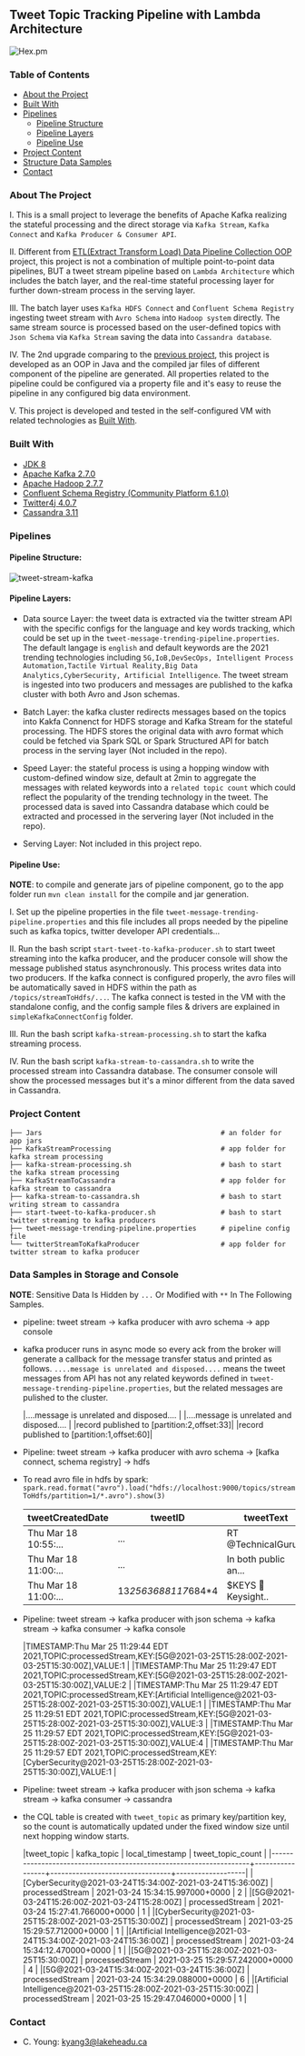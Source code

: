 ## Tweet Topic Tracking Pipeline with Lambda Architecture
![Hex.pm](https://img.shields.io/hexpm/l/plug?logo=Apache&logoColor=%23ff0000&style=flat-square)

### Table of Contents
* [About the Project](#about-the-project)
* [Built With](#built-with)
* [Pipelines](#pipelines)  
  * [Pipeline Structure](#pipeline-structure)
  * [Pipeline Layers](#pipeline-laysers)
  * [Pipeline Use](#use-pipeline)
* [Project Content](#project-content)
* [Structure Data Samples](#structure-data-samples)
* [Contact](#contact)

### About The Project
I. This is a small project to leverage the benefits of Apache Kafka realizing the stateful processing and the direct storage via ```Kafka Stream```, ```Kafka Connect``` 
and ```Kafka Producer & Consumer API```. 
  

II. Different from [ETL(Extract Transform Load) Data Pipeline Collection OOP](https://github.com/mlmaster1995/Flume_Kafka_StructureStream_ELT_Updated) project, this project 
  is not a combination of multiple point-to-point data pipelines, BUT a tweet stream pipeline based on ```Lambda Architecture``` which includes the batch layer, and the real-time 
  stateful processing layer for further down-stream process in the serving layer. 
  

III. The batch layer uses ```Kafka HDFS Connect``` and ```Confluent Schema Registry``` ingesting tweet stream with ```Avro Schema``` into ```Hadoop system``` directly. The same stream source
  is processed based on the user-defined topics with ```Json Schema``` via ```Kafka Stream``` saving the data into ```Cassandra database```. 
  

IV. The 2nd upgrade comparing to the [previous project](https://github.com/mlmaster1995/Flume_Kafka_StructureStream_ELT_Updated), this project is developed as an OOP in Java and 
the compiled jar files of different component of the pipeline are generated. All properties related to the pipeline could be configured via a property file and it's easy to reuse the pipeline
in any configured big data environment. 

V. This project is developed and tested in the self-configured VM with related technologies as [Built With](#built-with). 

### Built With
* [JDK 8](https://www.oracle.com/ca-en/java/technologies/javase/javase-jdk8-downloads.html)
* [Apache Kafka 2.7.0](https://kafka.apache.org/0102/documentation.html)
* [Apache Hadoop 2.7.7](https://hadoop.apache.org/)
* [Confluent Schema Registry (Community Platform 6.1.0)](https://github.com/confluentinc/schema-registry)
* [Twitter4j 4.0.7](http://twitter4j.org/en/index.html)
* [Cassandra 3.11](https://cassandra.apache.org/)

### Pipelines
    
#### Pipeline Structure:

![tweet-stream-kafka](https://user-images.githubusercontent.com/55723894/112486281-1ee39c80-8d52-11eb-80ce-c51c2b9ad798.jpeg)

#### Pipeline Layers:
* Data source Layer: the tweet data is extracted via the twitter stream API with the specific configs for the language and key words tracking, which could be set up in the 
  ```tweet-message-trending-pipeline.properties```. The default langage is ```english``` and default keywords are the 2021 trending technologies including ```5G,IoB,DevSecOps,
  Intelligent Process Automation,Tactile Virtual Reality,Big Data Analytics,CyberSecurity, Artificial Intelligence```. The tweet stream is ingested into two producers and messages 
  are published to the kafka cluster with both Avro and Json schemas.
  

* Batch Layer: the kafka cluster redirects messages based on the topics into Kakfa Connenct for HDFS storage and Kafka Stream for the stateful processing. The HDFS stores the original data with avro format which
  could be fetched via Spark SQL or Spark Structured API for batch process in the serving layer (Not included in the repo). 
  

* Speed Layer: the stateful process is using a hopping window with custom-defined window size, default at 2min to aggregate the messages with related keywords into a ```related topic count``` which could reflect
the popularity of the trending technology in the tweet. The processed data is saved into Cassandra database which could be extracted and processed in the servering layer (Not included in the repo).
  

* Serving Layer: Not included in this project repo.

#### Pipeline Use:
**NOTE**: to compile and generate jars of pipeline component, go to the app folder run ```mvn clean install``` for the compile and jar generation. 

I. Set up the pipeline properties in the file ```tweet-message-trending-pipeline.properties``` and this file includes all props needed by the pipeline such as kafka topics, twitter developer API
credentials...

   
II. Run the bash script ```start-tweet-to-kafka-producer.sh``` to start tweet streaming into the kafka producer, and the producer console will show the message published status asynchronously.
   This process writes data into two producers. If the kafka connect is configured properly, the avro files will be automatically saved in HDFS within the path as ```/topics/streamToHdfs/...```.
   The kafka connect is tested in the VM with the standalone config, and the config sample files & drivers are explained in ```simpleKafkaConnectConfig``` folder. 
 
  
III. Run the bash script ```kafka-stream-processing.sh``` to start the kafka streaming process.


IV. Run the bash script ```kafka-stream-to-cassandra.sh``` to write the processed stream into Cassandra database. The consumer console will show the processed messages but it's a minor different from 
the data saved in Cassandra.

### Project Content
    
    ├── Jars                                            # an folder for app jars
    ├── KafkaStreamProcessing                           # app folder for kafka stream processing
    ├── kafka-stream-processing.sh                      # bash to start the kafka stream processing
    ├── KafkaStreamToCassandra                          # app folder for kafka stream to cassandra
    ├── kafka-stream-to-cassandra.sh                    # bash to start writing stream to cassandra
    ├── start-tweet-to-kafka-producer.sh                # bash to start twitter streaming to kafka producers
    ├── tweet-message-trending-pipeline.properties      # pipeline config file
    └── twitterStreamToKafkaProducer                    # app folder for twitter stream to kafka producer

### Data Samples in Storage and Console
**NOTE**: Sensitive Data Is Hidden by ```...``` Or Modified with ```**``` In The Following Samples. 

* pipeline: tweet stream -> kafka producer with avro schema -> app console
* kafka producer runs in async mode so every ack from the broker will generate a callback for the message transfer status and printed as follows. ```....message is unrelated and disposed....``` means
the tweet messages from API has not any related keywords defined in ```tweet-message-trending-pipeline.properties```, but the related messages are pulished to the cluster.  


    |....message is unrelated and disposed....  |
    |....message is unrelated and disposed....  |
    |record published to [partition:2,offset:33]|
    |record published to [partition:1,offset:60]|



* Pipeline: tweet stream -> kafka producer with avro schema -> [kafka connect, schema registry] -> hdfs
* To read avro file in hdfs by spark: ```spark.read.format("avro").load("hdfs://localhost:9000/topics/streamToHdfs/partition=1/*.avro").show(3)```

    

    |    tweetCreatedDate|            tweetID|           tweetText|        tweetUserID|       tweetFullName|tweetRelatedTopic|
    |--------------------|-------------------|--------------------|-------------------|--------------------|-----------------|
    |Thu Mar 18 10:55:...|        ...        |RT @TechnicalGuru...|                ...|   Am*d@amid********|               5G|
    |Thu Mar 18 11:00:...|        ...        |In both public an...|                ...|                 ...|    CyberSecurity|
    |Thu Mar 18 11:00:...|13*2563688117*684*4|$KEYS 📰 Keysight.. |                ...|                 ...|               5G|
 


* Pipeline: tweet stream -> kafka producer with json schema -> kafka stream -> kafka consumer -> kafka console


    |TIMESTAMP:Thu Mar 25 11:29:44 EDT 2021,TOPIC:processedStream,KEY:[5G@2021-03-25T15:28:00Z-2021-03-25T15:30:00Z],VALUE:1                      |
    |TIMESTAMP:Thu Mar 25 11:29:47 EDT 2021,TOPIC:processedStream,KEY:[5G@2021-03-25T15:28:00Z-2021-03-25T15:30:00Z],VALUE:2                      |
    |TIMESTAMP:Thu Mar 25 11:29:47 EDT 2021,TOPIC:processedStream,KEY:[Artificial Intelligence@2021-03-25T15:28:00Z-2021-03-25T15:30:00Z],VALUE:1 |
    |TIMESTAMP:Thu Mar 25 11:29:51 EDT 2021,TOPIC:processedStream,KEY:[5G@2021-03-25T15:28:00Z-2021-03-25T15:30:00Z],VALUE:3                      |
    |TIMESTAMP:Thu Mar 25 11:29:57 EDT 2021,TOPIC:processedStream,KEY:[5G@2021-03-25T15:28:00Z-2021-03-25T15:30:00Z],VALUE:4                      |
    |TIMESTAMP:Thu Mar 25 11:29:57 EDT 2021,TOPIC:processedStream,KEY:[CyberSecurity@2021-03-25T15:28:00Z-2021-03-25T15:30:00Z],VALUE:1           |



* Pipeline: tweet stream -> kafka producer with json schema -> kafka stream -> kafka consumer -> cassandra
* the CQL table is created with ```tweet_topic``` as primary key/partition key, so the count is automatically updated under the fixed window size until next hopping window starts. 


    |tweet_topic                                                         | kafka_topic     | local_timestamp                 | tweet_topic_count |
    |--------------------------------------------------------------------+-----------------+---------------------------------+-------------------|
    |[CyberSecurity@2021-03-24T15:34:00Z-2021-03-24T15:36:00Z]           | processedStream | 2021-03-24 15:34:15.997000+0000 |                 2 |
    |[5G@2021-03-24T15:26:00Z-2021-03-24T15:28:00Z]                      | processedStream | 2021-03-24 15:27:41.766000+0000 |                 1 |
    |[CyberSecurity@2021-03-25T15:28:00Z-2021-03-25T15:30:00Z]           | processedStream | 2021-03-25 15:29:57.712000+0000 |                 1 |
    |[Artificial Intelligence@2021-03-24T15:34:00Z-2021-03-24T15:36:00Z] | processedStream | 2021-03-24 15:34:12.470000+0000 |                 1 |
    |[5G@2021-03-25T15:28:00Z-2021-03-25T15:30:00Z]                      | processedStream | 2021-03-25 15:29:57.242000+0000 |                 4 |
    |[5G@2021-03-24T15:34:00Z-2021-03-24T15:36:00Z]                      | processedStream | 2021-03-24 15:34:29.088000+0000 |                 6 |
    |[Artificial Intelligence@2021-03-25T15:28:00Z-2021-03-25T15:30:00Z] | processedStream | 2021-03-25 15:29:47.046000+0000 |                 1 |


### Contact
* C. Young: kyang3@lakeheadu.ca
